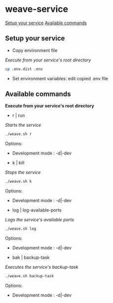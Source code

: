 # weave-service

[Setup your service](#setup-your-service)
[Available commands](#available-commands)

## Setup your service

- Copy environment file

*Execute from your service's root directory*
```bash
cp .env.dist .env
```

- Set environment variables: edit copied .env file

## Available commands
**Execute from your service's root directory**

- r | run

*Starts the service*
```bash
./weave.sh r
```
Options:
* Development mode : -d|-dev

- k | kill

*Stops the service*
```bash
./weave.sh k
```
Options:
* Development mode : -d|-dev

- log | log-available-ports

*Logs the service's available ports*
```bash
./weave.sh log
```
Options:
* Development mode : -d|-dev

- bak | backup-task

*Executes the service's backup-task*
```bash
./weave.sh backup-task
```
Options:
* Development mode : -d|-dev
